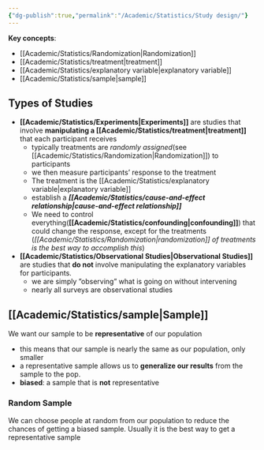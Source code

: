 ```yaml
---
{"dg-publish":true,"permalink":"/Academic/Statistics/Study design/"}
---
```


**Key concepts**:
- [[Academic/Statistics/Randomization\|Randomization]]
- [[Academic/Statistics/treatment\|treatment]]
- [[Academic/Statistics/explanatory variable\|explanatory variable]]
- [[Academic/Statistics/sample\|sample]]
## Types of Studies
- **[[Academic/Statistics/Experiments\|Experiments]]** are studies that involve **manipulating a [[Academic/Statistics/treatment\|treatment]]** that each participant receives
	- typically treatments are *randomly assigned*(see [[Academic/Statistics/Randomization\|Randomization]]) to participants
	- we then measure participants’ response to the treatment
	- The treatment is the [[Academic/Statistics/explanatory variable\|explanatory variable]]
	- establish a ***[[Academic/Statistics/cause-and-effect relationship\|cause-and-effect relationship]]*** 
	- We need to control everything(**[[Academic/Statistics/confounding\|confounding]]**) that could change the response, except for the treatments (*[[Academic/Statistics/Randomization\|randomization]] of treatments is the best way to accomplish this*)
- **[[Academic/Statistics/Observational Studies\|Observational Studies]]** are studies that **do not** involve manipulating the explanatory variables for participants.
	- we are simply ”observing” what is going on without intervening
	- nearly all surveys are observational studies


## [[Academic/Statistics/sample\|Sample]]
We want our sample to be **representative** of our population
- this means that our sample is nearly the same as our population, only smaller
- a representative sample allows us to **generalize our results** from the sample to the pop.
- **biased**: a sample that is **not** representative

### Random Sample
We can choose people at random from our population to reduce the chances of getting a biased sample. Usually it is the best way to get a representative sample 
